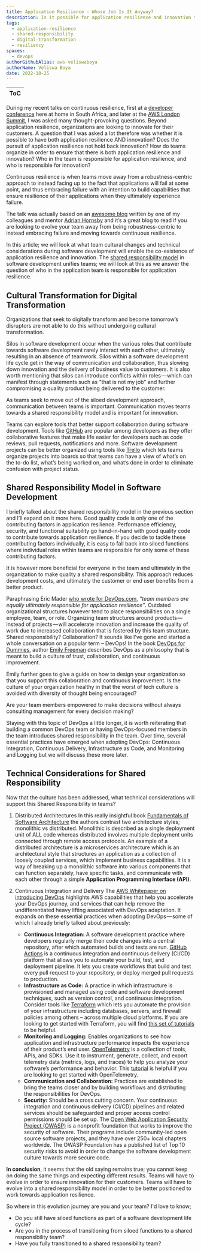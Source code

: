 ```yaml
---
title: Application Resilience - Whose Job Is It Anyway?
description: Is it possible for application resilience and innovation to co-exist? In this article, we will look at what team cultural changes and technical considerations during software development ensure the co-existence of application resilience and innovation. 
tags:
  - application-resilience
  - shared-responsibility
  - digital-transformation
  - resiliency
spaces:
  - devops
authorGithubAlias: aws-veliswaboya
authorName: Veliswa Boya
date: 2022-10-25
---
```


|ToC|
|---|

During my recent talks on continuous resilience, first at a [developer conference](https://www.devconf.co.za/) here at home in South Africa, and later at the [AWS London Summit](https://aws.amazon.com/events/summits/london/agenda/?sc_channel=el&sc_campaign=devops&sc_geo=mult&sc_country=mult&sc_outcome=acq&sc_content=whose-job-is-it-anyway), I was asked many thought-provoking questions.
Beyond application resilience, organizations are looking to innovate for their customers. A question that I was asked a lot therefore was whether it is possible to have both application resilience AND innovation? Does the pursuit of application resilience not hold back innovation? How do teams organize in order to ensure that there is both application resilience and innovation? Who in the team is responsible for application resilience, and who is responsible for innovation?

Continuous resilience is when teams move away from a robustness-centric approach to instead facing up to the fact that applications will fail at some point, and thus embracing failure with an intention to build capabilities that ensure resilience of their applications when they ultimately experience failure.

The talk was actually based on an [awesome blog](https://medium.com/the-cloud-architect/towards-continuous-resilience-3c7fbc5d232b) written by one of my colleagues and mentor [Adrian Hornsby](https://twitter.com/adhorn) and it’s a great blog to read if you are looking to evolve your team away from being robustness-centric to instead embracing failure and moving towards continuous resilience.

In this article; we will look at what team cultural changes and technical considerations during software development will enable the co-existence of application resilience and innovation.
The [shared responsibility model](https://docs.aws.amazon.com/whitepapers/latest/disaster-recovery-workloads-on-aws/shared-responsibility-model-for-resiliency.html?sc_channel=el&sc_campaign=devops&sc_geo=mult&sc_country=mult&sc_outcome=acq&sc_content=whose-job-is-it-anyway) in software development unifies teams; we will look at this as we answer the question of who in the application team is responsible for application resilience.

## Cultural Transformation for Digital Transformation

Organizations that seek to digitally transform and become tomorrow’s disruptors are not able to do this without undergoing cultural transformation.

Silos in software development occur when the various roles that contribute towards software development rarely interact with each other, ultimately resulting in an absence of teamwork. Silos within a software development life cycle get in the way of communication and collaboration, thus slowing down innovation and the delivery of business value to customers. It is also worth mentioning that silos can introduce conflicts within roles — which can manifest through statements such as "that is not my job" and further compromising a quality product being delivered to the customer.

As teams seek to move out of the siloed development approach, communication between teams is important. Communication moves teams towards a shared responsibility model and is important for innovation.

Teams can explore tools that better support collaboration during software development. Tools like [GitHub](https://github.com/) are popular among developers as they offer collaborative features that make life easier for developers such as code reviews, pull requests, notifications and more.
Software development projects can be better organized using tools like [Trello](https://trello.com/) which lets teams organize projects into boards so that teams can have a view of what’s on the to-do list, what’s being worked on, and what’s done in order to eliminate confusion with project status.

## Shared Responsibility Model in Software Development

I briefly talked about the shared responsibility model in the previous section and I’ll expand on it more here.
Good quality code is only one of the contributing factors in application resilience. Performance efficiency, security, and functional suitability go hand-in-hand with good quality code to contribute towards application resilience.
If you decide to tackle these contributing factors individually, it is easy to fall back into siloed functions where individual roles within teams are responsible for only some of these contributing factors.

It is however more beneficial for everyone in the team and ultimately in the organization to make quality a shared responsibility. This approach reduces development costs, and ultimately the customer or end user benefits from a better product.

Paraphrasing Eric Mader [who wrote for DevOps.com](https://devops.com/solving-the-devops-accountability-problem/), _"team members are equally ultimately responsible for application resilience"_. Outdated organizational structures however tend to place responsibilities on a single employee, team, or role. Organizing team structures around products — instead of projects — will accelerate innovation and increase the quality of work due to increased collaboration that is fostered by this team structure.
Shared responsibility? Collaboration? It sounds like I’ve gone and started a whole conversation on a popular term – DevOps!
In the book [DevOps for Dummies](https://www.amazon.com/DevOps-Dummies-Computer-Tech/dp/1119552222), author [Emily Freeman](https://twitter.com/editingemily/) describes DevOps as a philosophy that is meant to build a culture of trust, collaboration, and continuous improvement.

Emily further goes to give a guide on how to design your organization so that you support this collaboration and continuous improvement. Is the culture of your organization healthy in that the worst of tech culture is avoided with diversity of thought being encouraged?

Are your team members empowered to make decisions without always consulting management for every decision making?

Staying with this topic of DevOps a little longer, it is worth reiterating that building a common DevOps team or having DevOps-focused members in the team introduces shared responsibility in the team.
Over time, several essential practices have emerged when adopting DevOps: Continuous Integration, Continuous Delivery, Infrastructure as Code, and Monitoring and Logging but we will discuss these more later.

## Technical Considerations for Shared Responsibility

Now that the culture has been addressed, what technical considerations will support this Shared Responsibility in teams?

1. Distributed Architectures
In this really insightful book [Fundamentals of Software Architecture](http://fundamentalsofsoftwarearchitecture.com/) the authors contrast two architecture styles; monolithic vs distributed. Monolithic is described as a single deployment unit of ALL code whereas distributed involves multiple deployment units connected through remote access protocols. An example of a distributed architecture is a microservices architecture which is an architectural style that structures an application as a collection of loosely coupled services, which implement business capabilities.
It is a way of breaking up a monolithic software into various components that can function separately, have specific tasks, and communicate with each other through a simple **Application Programming Interface (API)**.
2. Continuous Integration and Delivery
The [AWS Whitepaper on introducing DevOps](https://docs.aws.amazon.com/whitepapers/latest/introduction-devops-aws/introduction.html?sc_channel=el&sc_campaign=devops&sc_geo=mult&sc_country=mult&sc_outcome=acq&sc_content=whose-job-is-it-anyway) highlights AWS capabilities that help you accelerate your DevOps journey, and services that can help remove the undifferentiated heavy lifting associated with DevOps adaptation. It expands on these essential practices when adopting DevOps — some of which I already briefly talked about previously:

    - **Continuous Integration:** A software development practice where developers regularly merge their code changes into a central repository, after which automated builds and tests are run. [GitHub Actions](https://docs.github.com/en/actions/learn-github-actions/understanding-github-actions) is a continuous integration and continuous delivery (CI/CD) platform that allows you to automate your build, test, and deployment pipeline. It lets you create workflows that build and test every pull request to your repository, or deploy merged pull requests to production.
    - **Infrastructure as Code:** A practice in which infrastructure is provisioned and managed using code and software development techniques, such as version control, and continuous integration. Consider tools like [Terraform](https://www.terraform.io/) which lets you automate the provision of your infrastructure including databases, servers, and firewall policies among others – across multiple cloud platforms. If you are looking to get started with Terraform, you will find [this set of tutorials](https://learn.hashicorp.com/terraform) to be helpful.
    - **Monitoring and Logging:** Enables organizations to see how application and infrastructure performance impacts the experience of their product’s end user. [OpenTelemetry](https://opentelemetry.io/) is a collection of tools, APIs, and SDKs. Use it to instrument, generate, collect, and export telemetry data (metrics, logs, and traces) to help you analyze your software’s performance and behavior. This [tutorial](/posts/instrumenting-java-apps-using-opentelemetry/) is helpful if you are looking to get started with OpenTelemetry.
    - **Communication and Collaboration:** Practices are established to bring the teams closer and by building workflows and distributing the responsibilities for DevOps.
    - **Security:** Should be a cross cutting concern. Your continuous integration and continuous delivery (CI/CD) pipelines and related services should be safeguarded and proper access control permissions should be set up. The [Open Web Application Security Project (OWASP)](https://owasp.org/about/) is a nonprofit foundation that works to improve the security of software. Their programs include community-led open source software projects, and they have over 250+ local chapters worldwide. The OWASP Foundation has a published list of Top 10 security risks to avoid in order to change the software development culture towards more secure code.

**In conclusion**, it seems that the old saying remains true; you cannot keep on doing the same things and expecting different results. Teams will have to evolve in order to ensure innovation for their customers. Teams will have to evolve into a shared responsibility model in order to be better positioned to work towards application resilience.

So where in this evolution journey are you and your team? I'd love to know;

- Do you still have siloed functions as part of a software development life cycle?
- Are you in the process of transitioning from siloed functions to a shared  responsibility team?
- Have you fully transitioned to a shared responsibility team?

